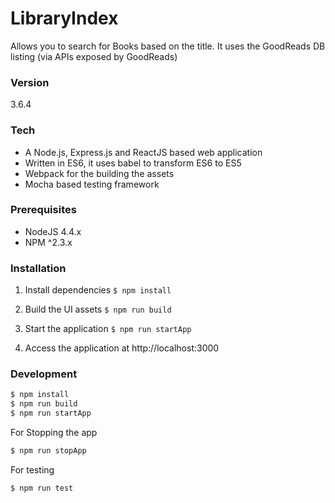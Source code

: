 # LibraryIndex

Allows you to search for Books based on the title. It uses the GoodReads DB listing (via APIs exposed by GoodReads)

### Version
3.6.4

### Tech

 * A Node.js, Express.js and ReactJS based web application
 * Written in ES6, it uses babel to transform ES6 to ES5
 * Webpack for the building the assets
 * Mocha based testing framework

### Prerequisites

 * NodeJS 4.4.x
 * NPM ^2.3.x

### Installation

1. Install dependencies ```$ npm install```

2. Build the UI assets ```$ npm run build```

3. Start the application ```$ npm run startApp```

4. Access the application at http://localhost:3000

### Development

```sh
$ npm install
$ npm run build
$ npm run startApp
```
For Stopping the app

```sh
$ npm run stopApp
```

For testing

```sh
$ npm run test
```
